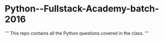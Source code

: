 # Python--Fullstack-Academy-batch-2016

''' This repo contains all the Python questions covered in the class.  '''
